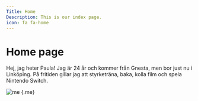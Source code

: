 ```yaml
---
Title: Home
Description: This is our index page.
icon: fa fa-home
---
```


Home page
==========================

Hej, jag heter Paula! Jag är 24 år och kommer från Gnesta, men bor just nu i Linköping. På fritiden gillar jag att styrketräna, baka, kolla film och spela Nintendo Switch.

![me](%assets_url%/img/clayme.jpg) {.me}

